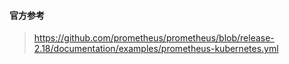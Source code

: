 #### 官方参考
> https://github.com/prometheus/prometheus/blob/release-2.18/documentation/examples/prometheus-kubernetes.yml